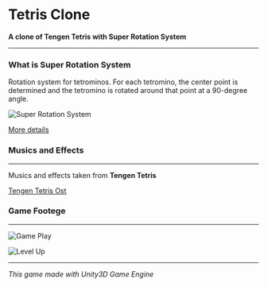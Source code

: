 # Tetris Clone
**A clone of Tengen Tetris with Super Rotation System**
<hr>

### What is Super Rotation System

Rotation system for tetrominos. For each tetromino, the center point is determined and the tetromino is rotated around that point at a 90-degree angle.

![Super Rotation System](https://tetris.wiki/images/3/3d/SRS-pieces.png)

<a href=https://tetris.wiki/Super_Rotation_System>More details</a>


### Musics and Effects
<hr>

Musics and effects taken from **Tengen Tetris**

<a href ="https://www.youtube.com/watch?v=itH8IrY1GtM&list=PLF98CC5A36A807B34">Tengen Tetris Ost</a>

### Game Footege

<hr>

![Game Play](https://media.giphy.com/media/v1.Y2lkPTc5MGI3NjExZDg0ZWE3YmVjYzcxM2FmYjljZDZkOWRkMzVhYjkwMjIzNTdmMjM4OSZjdD1n/ztmbJUSNKjoG7GZn3d/giphy.gif)

![Level Up](https://media.giphy.com/media/v1.Y2lkPTc5MGI3NjExNzM2ZjRkOTk5NDM2ODE2ZDNhYjEwMjI3MzU4N2ZlODQwMGNlNzUzYiZjdD1n/txWvBpN1iVkRtRj23G/giphy.gif)

<hr>

*This game made with Unity3D Game Engine*